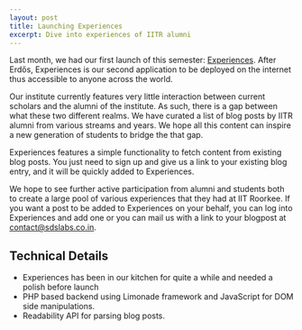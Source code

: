 ```yaml
---
layout: post
title: Launching Experiences
excerpt: Dive into experiences of IITR alumni
---
```


Last month, we had our first launch of this semester: [Experiences](http://experiences.sdslabs.co).
After Erdős, Experiences is our second application to be deployed on the internet thus accessible to anyone across the world.

Our institute currently features very little interaction between current scholars and the alumni of the institute. As such, there is a gap between what these two different realms. We have curated a list of blog posts by IITR alumni from various streams and years. We hope all this content can inspire a new generation of students to bridge the that gap.

Experiences features a simple functionality to fetch content from existing blog posts. You just need to sign up and give us a link to your existing blog entry, and it will be quickly added to Experiences.

We hope to see further active participation from alumni and students both to create a large pool of various experiences that they had at IIT Roorkee. If you want a post to be added to Experiences on your behalf, you can log into Experiences and add one or you can mail us with a link to your blogpost at contact@sdslabs.co.in.

## Technical Details
- Experiences has been in our kitchen for quite a while and needed a polish before launch
- PHP based backend using Limonade framework and JavaScript for DOM side manipulations.
- Readability API for parsing blog posts.